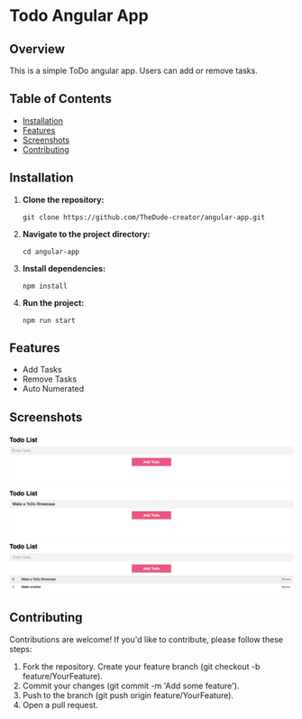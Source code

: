 # Todo Angular App

## Overview
This is a simple ToDo angular app. Users can add or remove tasks. 

## Table of Contents
- [Installation](#installation)
- [Features](#features)
- [Screenshots](#screenshots)
- [Contributing](#contributing)

## Installation

1. **Clone the repository:**
   ```
   git clone https://github.com/TheDude-creator/angular-app.git
   ```
2. **Navigate to the project directory:**

   ```
   cd angular-app
   ```

3. **Install dependencies:**

   ```
   npm install
   ```

4. **Run the project:**

   ```
   npm run start
   ```

## Features 

- Add Tasks
- Remove Tasks
- Auto Numerated

## Screenshots

![ToDo](ToDoShowcase/ToDo1.png)
![ToDo](ToDoShowcase/ToDo2.png)
![ToDo](ToDoShowcase/ToDo3.png)

## Contributing

Contributions are welcome! If you'd like to contribute, please follow these steps:

1. Fork the repository. Create your feature branch (git checkout -b feature/YourFeature).
2. Commit your changes (git commit -m 'Add some feature').
3. Push to the branch (git push origin feature/YourFeature).
4. Open a pull request.
